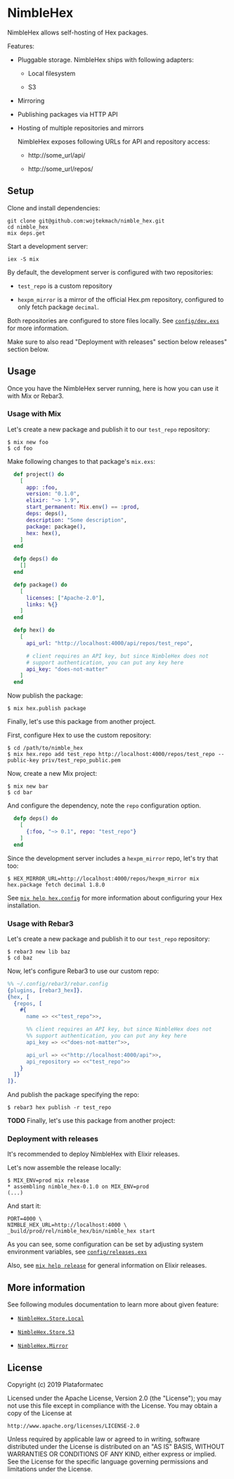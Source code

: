 # NimbleHex

NimbleHex allows self-hosting of Hex packages.

Features:

  * Pluggable storage. NimbleHex ships with following adapters:

      * Local filesystem

      * S3

  * Mirroring

  * Publishing packages via HTTP API

  * Hosting of multiple repositories and mirrors

    NimbleHex exposes following URLs for API and repository access:

      * http://some_url/api/<repo>

      * http://some_url/repos/<repo>

## Setup

Clone and install dependencies:

    git clone git@github.com:wojtekmach/nimble_hex.git
    cd nimble_hex
    mix deps.get

Start a development server:

    iex -S mix

By default, the development server is configured with two repositories:

  * `test_repo` is a custom repository

  * `hexpm_mirror` is a mirror of the official Hex.pm repository, configured to only fetch package
    `decimal`.

Both repositories are configured to store files locally. See [`config/dev.exs`](config/dev.exs) for more information.

Make sure to also read "Deployment with releases" section below releases" section below.

## Usage

Once you have the NimbleHex server running, here is how you can use it with Mix or Rebar3.

### Usage with Mix

Let's create a new package and publish it to our `test_repo` repository:

    $ mix new foo
    $ cd foo

Make following changes to that package's `mix.exs`:

```elixir
  def project() do
    [
      app: :foo,
      version: "0.1.0",
      elixir: "~> 1.9",
      start_permanent: Mix.env() == :prod,
      deps: deps(),
      description: "Some description",
      package: package(),
      hex: hex(),
    ]
  end

  defp deps() do
    []
  end

  defp package() do
    [
      licenses: ["Apache-2.0"],
      links: %{}
    ]
  end

  defp hex() do
    [
      api_url: "http://localhost:4000/api/repos/test_repo",

      # client requires an API key, but since NimbleHex does not
      # support authentication, you can put any key here
      api_key: "does-not-matter"
    ]
  end
```

Now publish the package:

    $ mix hex.publish package

Finally, let's use this package from another project.

First, configure Hex to use the custom repository:

    $ cd /path/to/nimble_hex
    $ mix hex.repo add test_repo http://localhost:4000/repos/test_repo --public-key priv/test_repo_public.pem

Now, create a new Mix project:

    $ mix new bar
    $ cd bar

And configure the dependency, note the `repo` configuration option.

```elixir
  defp deps() do
    [
      {:foo, "~> 0.1", repo: "test_repo"}
    ]
  end
```

Since the development server includes a `hexpm_mirror` repo, let's try that too:

    $ HEX_MIRROR_URL=http://localhost:4000/repos/hexpm_mirror mix hex.package fetch decimal 1.8.0

See [`mix help hex.config`](https://hexdocs.pm/hex/Mix.Tasks.Hex.Config.html) for more information
about configuring your Hex installation.

### Usage with Rebar3

Let's create a new package and publish it to our `test_repo` repository:

    $ rebar3 new lib baz
    $ cd baz

Now, let's configure Rebar3 to use our custom repo:

```erlang
%% ~/.config/rebar3/rebar.config
{plugins, [rebar3_hex]}.
{hex, [
  {repos, [
    #{
      name => <<"test_repo">>,

      %% client requires an API key, but since NimbleHex does not
      %% support authentication, you can put any key here
      api_key => <<"does-not-matter">>,

      api_url => <<"http://localhost:4000/api">>,
      api_repository => <<"test_repo">>
    }
  ]}
]}.
```

And publish the package specifying the repo:

    $ rebar3 hex publish -r test_repo

**TODO** Finally, let's use this package from another project:


### Deployment with releases

It's recommended to deploy NimbleHex with Elixir releases.

Let's now assemble the release locally:

    $ MIX_ENV=prod mix release
    * assembling nimble_hex-0.1.0 on MIX_ENV=prod
    (...)

And start it:

    PORT=4000 \
    NIMBLE_HEX_URL=http://localhost:4000 \
    _build/prod/rel/nimble_hex/bin/nimble_hex start

As you can see, some configuration can be set by adjusting system environment variables,
see [`config/releases.exs`](config/releases.exs)

Also, see [`mix help release`](https://hexdocs.pm/mix/Mix.Tasks.Release.html?) for general
information on Elixir releases.

## More information

See following modules documentation to learn more about given feature:

* [`NimbleHex.Store.Local`](lib/nimble_hex/store/local.ex)

* [`NimbleHex.Store.S3`](lib/nimble_hex/store/s3.ex)

* [`NimbleHex.Mirror`](lib/nimble_hex/mirror.ex)

## License

Copyright (c) 2019 Plataformatec

Licensed under the Apache License, Version 2.0 (the "License"); you may not use this file except in compliance with the License. You may obtain a copy of the License at

    http://www.apache.org/licenses/LICENSE-2.0

Unless required by applicable law or agreed to in writing, software distributed under the License is distributed on an "AS IS" BASIS, WITHOUT WARRANTIES OR CONDITIONS OF ANY KIND, either express or implied. See the License for the specific language governing permissions and limitations under the License.
